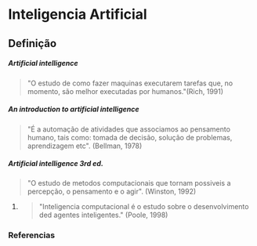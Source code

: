 # Inteligencia Artificial

## Definição

##### Artificial intelligence
> "O estudo de como fazer maquinas executarem tarefas que, no momento, são melhor executadas por humanos."(Rich, 1991)

##### An introduction to artificial intelligence
>"É a automação de atividades que associamos ao pensamento humano, tais como: tomada de decisão, solução de problemas, aprendizagem etc". (Bellman, 1978)

##### Artificial intelligence 3rd ed.
> "O estudo de metodos computacionais que tornam possiveis a percepção, o pensamento e o agir". (Winston, 1992)

1. >"Inteligencia computacional é o estudo sobre o desenvolvimento ded agentes inteligentes." (Poole, 1998)





### Referencias